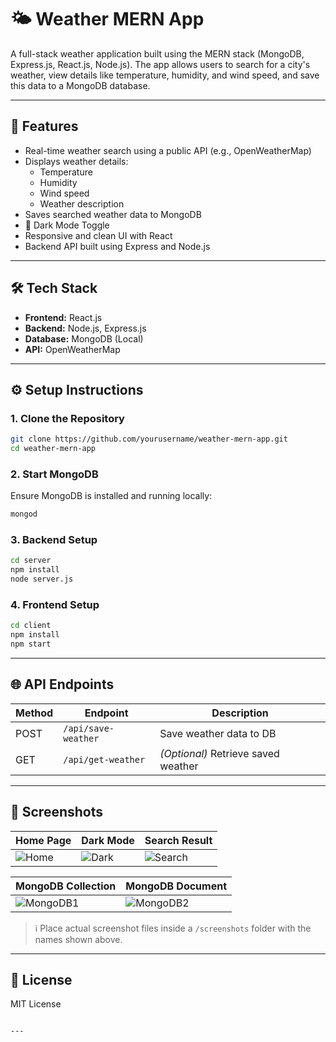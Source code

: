 # 🌤️ Weather MERN App

A full-stack weather application built using the MERN stack (MongoDB, Express.js, React.js, Node.js). The app allows users to search for a city's weather, view details like temperature, humidity, and wind speed, and save this data to a MongoDB database.

---

## 🚀 Features

- Real-time weather search using a public API (e.g., OpenWeatherMap)
- Displays weather details:
  - Temperature
  - Humidity
  - Wind speed
  - Weather description
- Saves searched weather data to MongoDB
- 🌙 Dark Mode Toggle
- Responsive and clean UI with React
- Backend API built using Express and Node.js

---

## 🛠️ Tech Stack

- **Frontend:** React.js
- **Backend:** Node.js, Express.js
- **Database:** MongoDB (Local)
- **API:** OpenWeatherMap

---

## ⚙️ Setup Instructions

### 1. Clone the Repository

```bash
git clone https://github.com/yourusername/weather-mern-app.git
cd weather-mern-app
````

### 2. Start MongoDB

Ensure MongoDB is installed and running locally:

```bash
mongod
```

### 3. Backend Setup

```bash
cd server
npm install
node server.js
```

### 4. Frontend Setup

```bash
cd client
npm install
npm start
```

---

## 🌐 API Endpoints

| Method | Endpoint            | Description                         |
| ------ | ------------------- | ----------------------------------- |
| POST   | `/api/save-weather` | Save weather data to DB             |
| GET    | `/api/get-weather`  | *(Optional)* Retrieve saved weather |

---

## 📸 Screenshots

| Home Page                     | Dark Mode                         | Search Result                     |
| ----------------------------- | --------------------------------- | --------------------------------- |
| ![Home](https://i.postimg.cc/j5Q3mLw4/Screenshot-2025-05-21-230040.png) | ![Dark](https://i.postimg.cc/qgftKMwW/Screenshot-2025-05-21-230052.png) | ![Search](https://i.postimg.cc/P57qvqqy/Screenshot-2025-05-21-230123.png) |

| MongoDB Collection                    | MongoDB Document                      |
| ------------------------------------- | ------------------------------------- |
| ![MongoDB1](https://i.postimg.cc/zvQQS4Hs/Screenshot-2025-05-21-230231.png) | ![MongoDB2](https://i.postimg.cc/3NGq1njW/Screenshot-2025-05-21-230238.png) |

> ℹ️ Place actual screenshot files inside a `/screenshots` folder with the names shown above.

---

## 📄 License

MIT License

```

---

 
